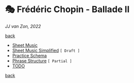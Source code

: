 🎭  Frédéric Chopin - Ballade Ⅱ
================================

*JJ van Zon, 2022*

[back](../README.md)

- [Sheet Music](sheet-music/README.md)
- [Sheet Music Simplified](sheet-music-simplified/README.md) `[ Draft ]`
- [Practice Schema](chopin-ballade-2-practice-schema.md)
- [Phrase Structure](chopin-ballade-2-phrase-structure.md) `[ Partial ]`
- [TODO](chopin-ballade-2-todo.md)

[back](../README.md)